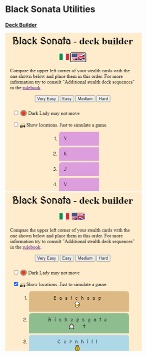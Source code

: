 Black Sonata Utilities
======================

### [Deck Builder](deck-builder.html) ###

![Dec Builder - main page](deck-builder.jpg)
![Dec Builder - game simulation](deck-builder-2.jpg)
